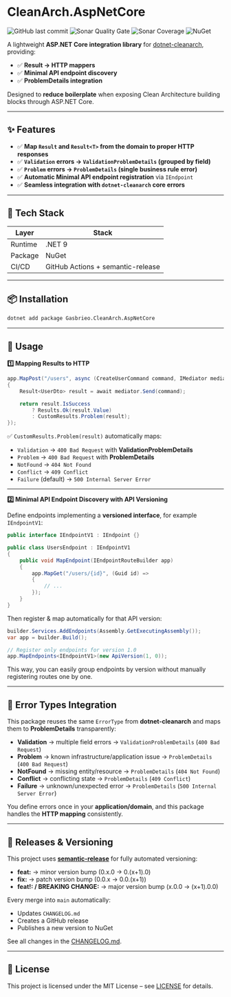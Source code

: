 # CleanArch.AspNetCore

![GitHub last commit](https://img.shields.io/github/last-commit/gasbrieo/dotnet-cleanarch-aspnetcore)
![Sonar Quality Gate](https://img.shields.io/sonar/quality_gate/gasbrieo_dotnet-cleanarch-aspnetcore?server=https%3A%2F%2Fsonarcloud.io)
![Sonar Coverage](https://img.shields.io/sonar/coverage/gasbrieo_dotnet-cleanarch-aspnetcore?server=https%3A%2F%2Fsonarcloud.io)
![NuGet](https://img.shields.io/nuget/v/Gasbrieo.CleanArch.AspNetCore)

A lightweight **ASP.NET Core integration library** for [dotnet-cleanarch](https://github.com/gasbrieo/dotnet-cleanarch), providing:

- ✅ **Result → HTTP mappers**
- ✅ **Minimal API endpoint discovery**
- ✅ **ProblemDetails integration**

Designed to **reduce boilerplate** when exposing Clean Architecture building blocks through ASP.NET Core.

---

## ✨ Features

- ✅ **Map `Result` and `Result<T>` from the domain to proper HTTP responses**
- ✅ **`Validation` errors → `ValidationProblemDetails` (grouped by field)**
- ✅ **`Problem` errors → `ProblemDetails` (single business rule error)**
- ✅ **Automatic Minimal API endpoint registration** via `IEndpoint`
- ✅ **Seamless integration with `dotnet-cleanarch` core errors**

---

## 🧱 Tech Stack

| Layer   | Stack                             |
| ------- | --------------------------------- |
| Runtime | .NET 9                            |
| Package | NuGet                             |
| CI/CD   | GitHub Actions + semantic-release |

---

## 📦 Installation

```bash
dotnet add package Gasbrieo.CleanArch.AspNetCore
```

---

## 🚀 Usage

**1️⃣ Mapping Results to HTTP**

```csharp
app.MapPost("/users", async (CreateUserCommand command, IMediator mediator) =>
{
    Result<UserDto> result = await mediator.Send(command);

    return result.IsSuccess
        ? Results.Ok(result.Value)
        : CustomResults.Problem(result);
});
```

✅ `CustomResults.Problem(result)` automatically maps:

- `Validation` → `400 Bad Request` with **ValidationProblemDetails**
- `Problem` → `400 Bad Request` with **ProblemDetails**
- `NotFound` → `404 Not Found`
- `Conflict` → `409 Conflict`
- `Failure` (default) → `500 Internal Server Error`

---

**2️⃣ Minimal API Endpoint Discovery with API Versioning**

Define endpoints implementing a **versioned interface**, for example `IEndpointV1`:

```csharp
public interface IEndpointV1 : IEndpoint {}

public class UsersEndpoint : IEndpointV1
{
    public void MapEndpoint(IEndpointRouteBuilder app)
    {
        app.MapGet("/users/{id}", (Guid id) =>
        {
            // ...
        });
    }
}
```

Then register & map automatically for that API version:

```csharp
builder.Services.AddEndpoints(Assembly.GetExecutingAssembly());
var app = builder.Build();

// Register only endpoints for version 1.0
app.MapEndpoints<IEndpointV1>(new ApiVersion(1, 0));
```

This way, you can easily group endpoints by version without manually registering routes one by one.

---

## 🧱 Error Types Integration

This package reuses the same `ErrorType` from **dotnet-cleanarch** and maps them to **ProblemDetails** transparently:

- **Validation** → multiple field errors → `ValidationProblemDetails` (`400 Bad Request`)
- **Problem** → known infrastructure/application issue → `ProblemDetails` (`400 Bad Request`)
- **NotFound** → missing entity/resource → `ProblemDetails` (`404 Not Found`)
- **Conflict** → conflicting state → `ProblemDetails` (`409 Conflict`)
- **Failure** → unknown/unexpected error → `ProblemDetails` (`500 Internal Server Error`)

You define errors once in your **application/domain**, and this package handles the **HTTP mapping** consistently.

---

## 🔄 Releases & Versioning

This project uses **[semantic-release](https://semantic-release.gitbook.io/semantic-release/)** for fully automated versioning:

- **feat:** → minor version bump (0.x.0 → 0.(x+1).0)
- **fix:** → patch version bump (0.0.x → 0.0.(x+1))
- **feat!: / BREAKING CHANGE:** → major version bump (x.0.0 → (x+1).0.0)

Every merge into `main` automatically:

- Updates `CHANGELOG.md`
- Creates a GitHub release
- Publishes a new version to NuGet

See all changes in the [CHANGELOG.md](./CHANGELOG.md).

---

## 🪪 License

This project is licensed under the MIT License – see [LICENSE](LICENSE) for details.
